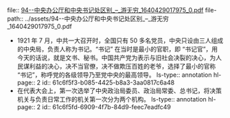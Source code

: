 file:: [94--中央办公厅和中央书记处区别_–_游无穷_1640429017975_0.pdf](../assets/94--中央办公厅和中央书记处区别_–_游无穷_1640429017975_0.pdf)
file-path:: ../assets/94--中央办公厅和中央书记处区别_–_游无穷_1640429017975_0.pdf

- 1921 年 7 月，中共一大召开时，全国只有 50 多名党员，中央只设由三人组成的中央局，负责人称为书记。“书记” 在当时是最小的官职，即 “书记官”，用今天的话说，就是文书、秘书。中国共产党为表示与旧社会决裂的决心，为人民谋利益的决心，决不当官僚，决不做欺压百姓的老爷，选择了最小的官称 “书记”，称呼党的各级领导乃至党中央的最高领导。
  ls-type:: annotation
  hl-page:: 2
  id:: 61c6f5f3-b085-4425-b8a3-3aa0817c6a48
- 在代表大会上，第一次选举了中央政治局委员、政治局常委、总书记，将决策机关与负责日常工作的机关第一次分为两个机构。
  ls-type:: annotation
  hl-page:: 2
  id:: 61c6f5fd-6909-4f7b-84d9-feec7eadfc49
